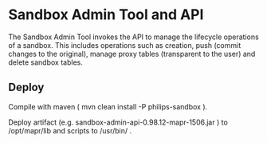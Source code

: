 # Sandbox Admin Tool and API

The Sandbox Admin Tool invokes the API to manage the lifecycle operations of a sandbox. This includes operations such as
 creation, push (commit changes to the original), manage proxy tables (transparent to the user) and delete sandbox 
 tables.

## Deploy

Compile with maven ( mvn clean install -P philips-sandbox ).

Deploy artifact (e.g. sandbox-admin-api-0.98.12-mapr-1506.jar ) to /opt/mapr/lib and scripts to /usr/bin/ .

